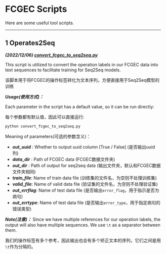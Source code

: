 # FCGEC Scripts
Here are some useful tool scripts.

---

## 1 Operates2Seq
***(2022/12/06) [convert_fcgec_to_seq2seq.py](https://github.com/xlxwalex/FCGEC/blob/main/model/STG-correction/scripts/convert_fcgec_to_seq2seq.py)***

This script is utilized to convert the operation labels in our FCGEC data into text sequences to facilitate training for Seq2Seq models.

该脚本用于将FCGEC的操作标签转化为文本序列，方便直接用于Seq2Seq模型的训练

***Usage(使用方式)：***

Each parameter in the script has a default value, so it can be run directly:

每个参数都有默认值，因此可以直接运行:
```bash
python convert_fcgec_to_seq2seq.py
```
Meaning of parameters(可选的参数含义)：
+ ***out_uuid*** : Whether to output uuid column [True / False] (是否输出uuid列)
+ ***data_dir*** : Path of FCGEC data (FCGEC数据文件夹)
+ ***out_dir*** : Path of output for seq2seq data (输出文件夹，默认和FCGEC数据文件夹相同)
+ ***train_file***: Name of train data file (训练集的文件名，为空则不处理训练集)
+ ***valid_file***: Name of valid data file (验证集的文件名，为空则不处理验证集)
+ ***out_errflag***: Name of test data file (是否输出`error_flag`，用于指示是否为病句)
+ ***out_errtype***: Name of test data file (是否输出`error_type`，用于指定病句的错误类型)

***Note(注意)：*** Since we have multiple references for our operation labels, the output will also have multiple sequences. We use `\t` as a separator between them. 

我们的操作标签有多个参考，因此输出也会有多个矫正文本的序列，它们之间是用`\t`作为分隔的。